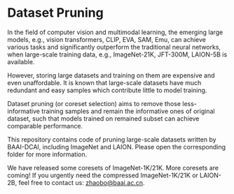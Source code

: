 # Dataset Pruning

In the field of computer vision and multimodal learning, the emerging large models, e.g., vision transformers, CLIP, EVA, SAM, Emu, can achieve various tasks and significantly outperform the traditional neural networks, when large-scale training data, e.g., ImageNet-21K, JFT-300M, LAION-5B is available. 



However, storing large datasets and training on them are expensive and even unaffordable. It is known that large-scale datasets have much redundant and easy samples which contribute little to model training. 



Dataset pruning (or coreset selection) aims to remove those less-informative training samples and remain the informative ones of original dataset, such that models trained on remained subset can achieve comparable performance. 



This repository contains code of pruning large-scale datasets written by BAAI-DCAI, including ImageNet and LAION. Please open the corresponding folder for more information.



We have released some coresets of ImageNet-1K/21K. More coresets are coming! If you urgently need the compressed ImageNet-1K/21K or LAION-2B, feel free to contact us: zhaobo@baai.ac.cn.
